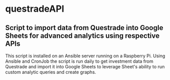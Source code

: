 # questradeAPI

## Script to import data from Questrade into Google Sheets for advanced analytics using respective APIs

This script is installed on an Ansible server running on a Raspberry Pi. Using Ansible and CronJob the script is run daily to get investment data from Questrade and import it into Google Sheets to leverage Sheet's ability to run custom analytic queries and create graphs. 

